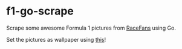 # f1-go-scrape

Scrape some awesome Formula 1 pictures from [RaceFans](https://www.racefans.net/) using Go.

Set the pictures as wallpaper using [this](https://github.com/reujab/wallpaper)!
